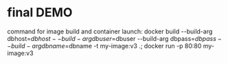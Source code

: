 # final DEMO
command for image build and container launch:
docker build --build-arg dbhost=$dbhost --build-arg dbuser=$dbuser --build-arg dbpass=$dbpass --build-arg dbname=$dbname -t my-image:v3 .; docker run -p 80:80 my-image:v3  